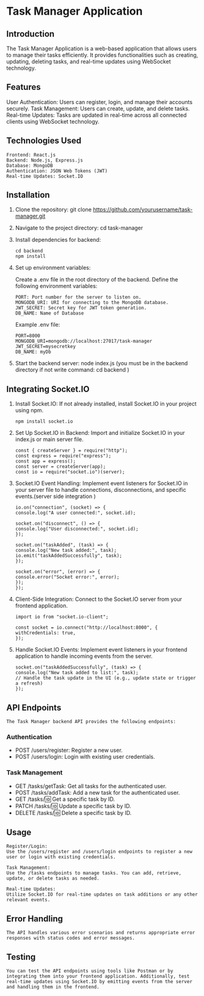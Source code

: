 # Task Manager Application

## Introduction

The Task Manager Application is a web-based application that allows users to manage their tasks efficiently. It provides functionalities such as creating, updating, deleting tasks, and real-time updates using WebSocket technology.

## Features

User Authentication: Users can register, login, and manage their accounts securely.
Task Management: Users can create, update, and delete tasks.
Real-time Updates: Tasks are updated in real-time across all connected clients using WebSocket technology.

## Technologies Used

    Frontend: React.js
    Backend: Node.js, Express.js
    Database: MongoDB
    Authentication: JSON Web Tokens (JWT)
    Real-time Updates: Socket.IO

## Installation

1.  Clone the repository:
    git clone https://github.com/yourusername/task-manager.git

2.  Navigate to the project directory:
    cd task-manager

3.  Install dependencies for backend:

    ```
    cd backend
    npm install
    ```

4.  Set up environment variables:

    Create a .env file in the root directory of the backend. Define the following environment variables:

        PORT: Port number for the server to listen on.
        MONGODB_URI: URI for connecting to the MongoDB database.
        JWT_SECRET: Secret key for JWT token generation.
        DB_NAME: Name of Database

    Example .env file:

        PORT=8000
        MONGODB_URI=mongodb://localhost:27017/task-manager
        JWT_SECRET=mysecretkey
        DB_NAME: myDb

5.  Start the backend server:
    node index.js (you must be in the backend directory if not write command: cd backend )

## Integrating Socket.IO

1.  Install Socket.IO: If not already installed, install Socket.IO in your project using npm.

    ```
    npm install socket.io
    ```

2.  Set Up Socket.IO in Backend: Import and initialize Socket.IO in your index.js or main server file.
    ```
    const { createServer } = require("http");
    const express = require("express");
    const app = express();
    const server = createServer(app);
    const io = require("socket.io")(server);
    ```
3.  Socket.IO Event Handling: Implement event listeners for Socket.IO in your server file to handle connections, disconnections, and specific events.(server side integration )

    ```
    io.on("connection", (socket) => {
    console.log("A user connected:", socket.id);

    socket.on("disconnect", () => {
    console.log("User disconnected:", socket.id);
    });

    socket.on("taskAdded", (task) => {
    console.log("New task added:", task);
    io.emit("taskAddedSuccessfully", task);
    });

    socket.on("error", (error) => {
    console.error("Socket error:", error);
    });
    });
    ```

4.  Client-Side Integration: Connect to the Socket.IO server from your frontend application.

    ```
    import io from "socket.io-client";

    const socket = io.connect("http://localhost:8000", {
    withCredentials: true,
    });
    ```

5.  Handle Socket.IO Events: Implement event listeners in your frontend application to handle incoming events from the server.
    ```
    socket.on("taskAddedSuccessfully", (task) => {
    console.log("New task added to list:", task);
    // Handle the task update in the UI (e.g., update state or trigger a refresh)
    });
    ```

## API Endpoints

    The Task Manager backend API provides the following endpoints:

### Authentication

- POST /users/register: Register a new user.
- POST /users/login: Login with existing user credentials.

### Task Management

- GET /tasks/getTask: Get all tasks for the authenticated user.
- POST /tasks/addTask: Add a new task for the authenticated user.
- GET /tasks/:id: Get a specific task by ID.
- PATCH /tasks/:id: Update a specific task by ID.
- DELETE /tasks/:id: Delete a specific task by ID.

## Usage

    Register/Login:
    Use the /users/register and /users/login endpoints to register a new user or login with existing credentials.

    Task Management:
    Use the /tasks endpoints to manage tasks. You can add, retrieve, update, or delete tasks as needed.

    Real-time Updates:
    Utilize Socket.IO for real-time updates on task additions or any other relevant events.

## Error Handling

    The API handles various error scenarios and returns appropriate error responses with status codes and error messages.

## Testing

    You can test the API endpoints using tools like Postman or by integrating them into your frontend application. Additionally, test real-time updates using Socket.IO by emitting events from the server and handling them in the frontend.

